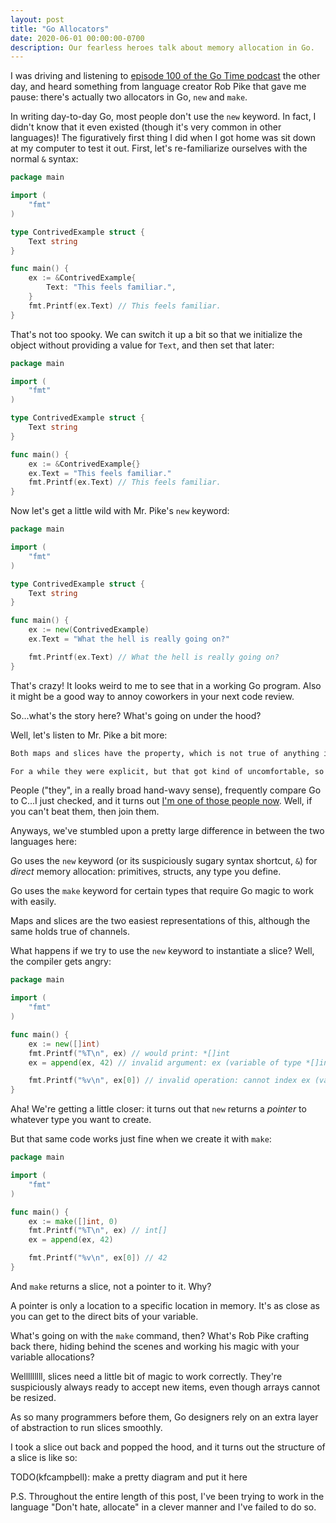 ```yaml
---
layout: post
title: "Go Allocators"
date: 2020-06-01 00:00:00-0700
description: Our fearless heroes talk about memory allocation in Go.
---
```


I was driving and listening to [episode 100 of the Go Time podcast](https://changelog.com/gotime/100) the other day, and heard something from language creator Rob Pike that gave me pause: there's actually two allocators in Go, `new` and `make`. 

In writing day-to-day Go, most people don't use the `new` keyword. In fact, I didn't know that it even existed (though it's very common in other languages)! The figuratively first thing I did when I got home was sit down at my computer to test it out. First, let's re-familiarize ourselves with the normal `&` syntax:

```go
package main

import (
	"fmt"
)

type ContrivedExample struct {
	Text string
}

func main() {
	ex := &ContrivedExample{
		Text: "This feels familiar.",
	}
	fmt.Printf(ex.Text) // This feels familiar.
}
```

That's not too spooky. We can switch it up a bit so that we initialize the object without providing a value for `Text`, and then set that later:


```go
package main

import (
	"fmt"
)

type ContrivedExample struct {
	Text string
}

func main() {
    ex := &ContrivedExample{}
	ex.Text = "This feels familiar."
	fmt.Printf(ex.Text) // This feels familiar.
}
```

Now let's get a little wild with Mr. Pike's `new` keyword:

```go
package main

import (
	"fmt"
)

type ContrivedExample struct {
	Text string
}

func main() {
	ex := new(ContrivedExample)
	ex.Text = "What the hell is really going on?"

	fmt.Printf(ex.Text) // What the hell is really going on?
}
```

That's crazy! It looks weird to me to see that in a working Go program. Also it might be a good way to annoy coworkers in your next code review.

So...what's the story here? What's going on under the hood?

Well, let's listen to Mr. Pike a bit more:

```markdown
Both maps and slices have the property, which is not true of anything in C, at least at the base level, which is that the memory representation is somewhat hidden from the user. They come with a more complex structure to hold the length of the array, or the hash buckets for the map, or whatever. And in C you never have anything like that at the basic level language… So that was a challenge. It turned out to be a challenge later, because in order to make slices and maps work properly, they have to be passed as the address of that in a descriptor block, and we struggled with how to best hide those pointers from the user.

For a while they were explicit, but that got kind of uncomfortable, so eventually we just broke down and made them completely hidden. But to do that, we kind of had to change the way memory allocation worked a bit, which is why there’s two allocators - new and make. And I was never happy with that; I don’t think anybody was really happy with how it all worked out…
```

People ("they", in a really broad hand-wavy sense), frequently compare Go to C...I just checked, and it turns out [I'm one of those people now](https://kfcampbell.com/blog/2020/go-for-csharp-people-part-one/). Well, if you can't beat them, then join them.

Anyways, we've stumbled upon a pretty large difference in between the two languages here: 

Go uses the `new` keyword (or its suspiciously sugary syntax shortcut, `&`) for _direct_ memory allocation: primitives, structs, any type you define.

Go uses the `make` keyword for certain types that require Go magic to work with easily. 

Maps and slices are the two easiest representations of this, although the same holds true of channels. 

What happens if we try to use the `new` keyword to instantiate a slice? Well, the compiler gets angry:

```go
package main

import (
	"fmt"
)

func main() {
	ex := new([]int)
	fmt.Printf("%T\n", ex) // would print: *[]int
	ex = append(ex, 42) // invalid argument: ex (variable of type *[]int) is not a slice

	fmt.Printf("%v\n", ex[0]) // invalid operation: cannot index ex (variable of type *[]int)
}
```

Aha! We're getting a little closer: it turns out that `new` returns a _pointer_ to whatever type you want to create.

But that same code works just fine when we create it with `make`:

```go
package main

import (
	"fmt"
)

func main() {
	ex := make([]int, 0)
	fmt.Printf("%T\n", ex) // int[]
	ex = append(ex, 42)

	fmt.Printf("%v\n", ex[0]) // 42
}
```

And `make` returns a slice, not a pointer to it. Why?

A pointer is only a location to a specific location in memory. It's as close as you can get to the direct bits of your variable.

What's going on with the `make` command, then? What's Rob Pike crafting back there, hiding behind the scenes and working his magic with your variable allocations?

Welllllllll, slices need a little bit of magic to work correctly. They're suspiciously always ready to accept new items, even though arrays cannot be resized.

As so many programmers before them, Go designers rely on an extra layer of abstraction to run slices smoothly.

I took a slice out back and popped the hood, and it turns out the structure of a slice is like so:

TODO(kfcampbell): make a pretty diagram and put it here






P.S. Throughout the entire length of this post, I've been trying to work in the language "Don't hate, allocate" in a clever manner and I've failed to do so.